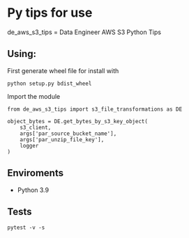 # Py tips for use
de_aws_s3_tips = Data Engineer AWS S3 Python Tips
## Using:

First generate wheel file for install with
```
python setup.py bdist_wheel
```

Import the module
```
from de_aws_s3_tips import s3_file_transformations as DE

object_bytes = DE.get_bytes_by_s3_key_object(
    s3_client,
    args['par_source_bucket_name'], 
    args['par_unzip_file_key'],
    logger
)
```

## Enviroments

* Python 3.9

## Tests

```
pytest -v -s
```